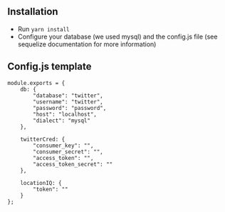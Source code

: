 ## Installation

* Run `yarn install`
* Configure your database (we used mysql) and the config.js file (see sequelize documentation for more information)

## Config.js template
```
module.exports = {
    db: {
        "database": "twitter",
        "username": "twitter",
        "password": "password",
        "host": "localhost",
        "dialect": "mysql"
    },

    twitterCred: {
        "consumer_key": "",
        "consumer_secret": "",
        "access_token": "",
        "access_token_secret": ""
    },

    locationIQ: {
        "token": ""
    }
};
```
